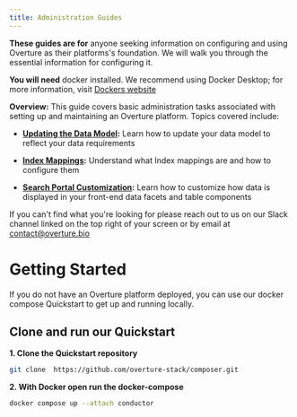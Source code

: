```yaml
---
title: Administration Guides
---
```


**These guides are for** anyone seeking information on configuring and using Overture as their platforms's foundation. We will walk you through the essential information for configuring it. 

**You will need** docker installed. We recommend using Docker Desktop; for more information, visit [Dockers website](https://www.docker.com/products/docker-desktop/)

**Overview:** This guide covers basic administration tasks associated with setting up and maintaining an Overture platform. Topics covered include:

   - **[Updating the Data Model](/documentation/guides/administration/modelling/):** Learn how to update your data model to reflect your data requirements


   - **[Index Mappings](/documentation/guides/administration/indexmapping/):** Understand what Index mappings are and how to configure them


   - **[Search Portal Customization](/documentation/guides/administration/portalcustomization/):** Learn how to customize how data is displayed in your front-end data facets and table components


 <Note title="Help us make our guides better">If you can't find what you're looking for please reach out to us on our Slack channel linked on the top right of your screen or by email at contact@overture.bio</Note>

# Getting Started

If you do not have an Overture platform deployed, you can use our docker compose Quickstart to get up and running locally.

## Clone and run our Quickstart

**1. Clone the Quickstart repository**

```bash
git clone  https://github.com/overture-stack/composer.git
```

**2. With Docker open run the docker-compose**

```bash
docker compose up --attach conductor
```
